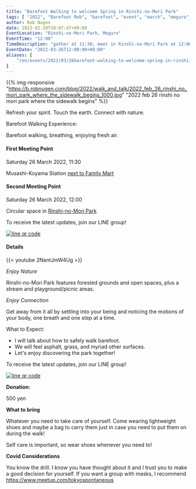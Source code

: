 ```yaml
---
title: "Barefoot Walking to welcome Spring in Rinshi-no-Mori Park"
tags: [ "2022", "Barefoot Rob", "barefoot", "event", "march", "meguro", "rinshi-no-mori", "sakura", "spring", "walk", "はだし", "林試の森公園", "桜", "裸足のロブ" ]
author: Rob Nugen
date: 2022-02-28T10:07:47+09:00
EventLocation: "Rinshi-no-Mori Park, Meguro"
EventTime: "12:00"
TimeDescription: "gather at 11:30; meet in Rinshi-no-Mori Park at 12:00"
EventDate: "2022-03-26T12:00:00+09:00"
aliases: [
    "/en/events/2022/03/26barefoot-walking-to-welcome-spring-in-rinshi-no-mori-park",
]
---
```


{{% img-responsive "https://b.robnugen.com/blog/2022/walk_and_talk/2022_feb_26_rinshi_no_mori_park_where_the_sidewalk_begins_1000.jpg" "2022 feb 26 rinshi no mori park where the sidewalk begins" %}}

Refresh your spirit. Touch the earth. Connect with nature.

Barefoot Walking Experience:

Barefoot walking, breathing, enjoying fresh air.

#### First Meeting Point

Saturday 26 March 2022, 11:30

Musashi-Koyama Station [next to Family Mart](https://goo.gl/maps/y3UrUcLu5heqNc8VA)

#### Second Meeting Point

Saturday 26 March 2022, 12:00

Circular space in [Rinshi-no-Mori Park](https://goo.gl/maps/RT2w4S4BvaHFreHM8)

To receive the latest updates, join our LINE group!

[![line qr code](//b.robnugen.com/blog/2021/thumbs/2021_sep_25_rob_line_qr_code_text_walk_and_talk.jpg)](//b.robnugen.com/blog/2021/2021_sep_25_rob_line_qr_code_text_walk_and_talk.jpg)

#### Details

{{< youtube 2NantJmW4Ug >}}

*Enjoy Nature*

Rinshi-no-Mori Park features
forested grounds and open spaces,
plus a stream and
playground/picnic areas.

*Enjoy Connection*

Get away from it all by settling into your being and noticing the
motions of your body, one breath and one step at a time.

What to Expect:

* I will talk about how to safely walk barefoot.
* We will feel asphalt, grass, and myriad other surfaces.
* Let's enjoy discovering the park together!

To receive the latest updates, join our LINE group!

[![line qr code](//b.robnugen.com/blog/2021/thumbs/2021_sep_25_rob_line_qr_code_text_walk_and_talk.jpg)](//b.robnugen.com/blog/2021/2021_sep_25_rob_line_qr_code_text_walk_and_talk.jpg)

**Donation:**

500 yen

**What to bring**

Whatever you need to take care of yourself.  Come wearing lightweight
shoes and maybe a bag to carry them just in case you need to put them on
during the walk!

Self care is important, so wear shoes whenever you need to!

**Covid Considerations**

You know the drill.  I know you have thought about it and I trust you
to make a good decision for yourself.  If you want a group with masks,
I recommend https://www.meetup.com/tokyospontaneous

